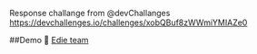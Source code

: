 Response challange from @devChallanges
https://devchallenges.io/challenges/xobQBuf8zWWmiYMIAZe0

##Demo
🔗 [Edie team](https://festive-ritchie-c88adf.netlify.app)
